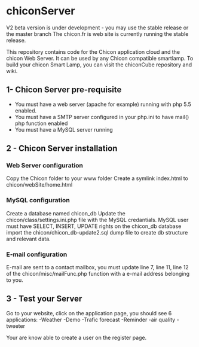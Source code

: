 # chiconServer

V2 beta version is under development - you may use the stable release or the master branch
The chicon.fr is web site is currently running the stable release.

This repository contains code for the Chicon application cloud and the chicon Web Server. It can be used by any Chicon compatible smartlamp. To build your chicon Smart Lamp, you can visit the chiconCube repository and wiki.

## 1- Chicon Server pre-requisite
 * You must have a web server (apache for example) running with php 5.5 enabled.
 * You must have a SMTP server configured in your php.ini to have mail() php function enabled
 * You must have a MySQL server running

## 2 - Chicon Server installation
### Web Server configuration
Copy the Chicon folder to your www folder
Create a symlink index.html to chicon/webSite/home.html

### MySQL configuration
Create a database named chicon_db
Update the chicon/class/settings.ini.php file with the MySQL credantials. MySQL user must have SELECT, INSERT, UPDATE rights on the chicon_db database
import the chicon/chicon_db-update2.sql dump file to create db structure and relevant data.

### E-mail configuration
E-mail are sent to a contact mailbox, you must update line 7, line 11, line 12 of the chicon/misc/mailFunc.php function with a e-mail address belonging to you.

## 3 - Test your Server
Go to your website, click on the application page, you should see 6 applications:
-Weather
-Demo
-Trafic forecast
-Reminder
-air quality
-tweeter

Your are know able to create a user on the register page.

